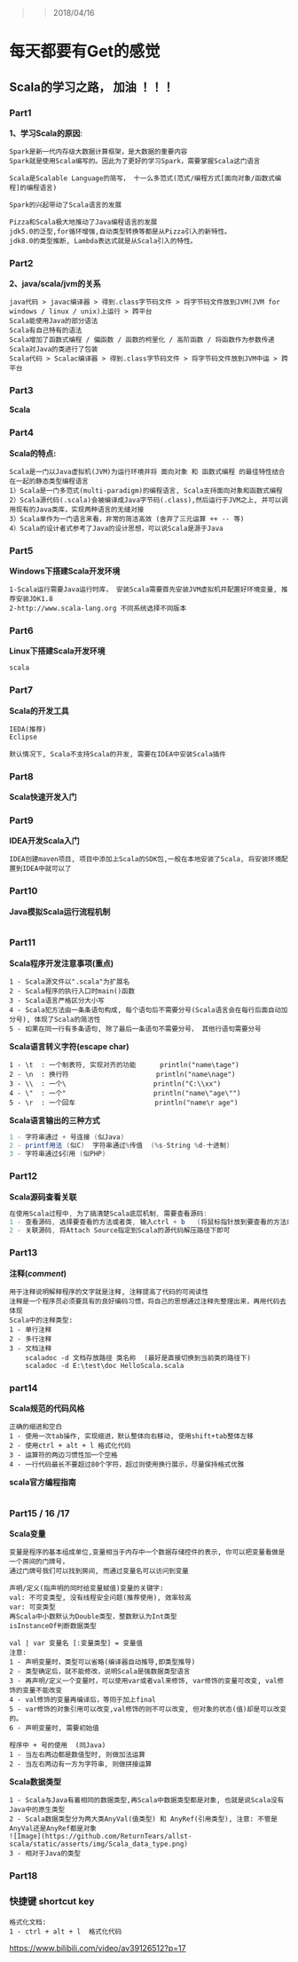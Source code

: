 >>2018/04/16
# 每天都要有Get的感觉
## Scala的学习之路， 加油 ！！！

### Part1
**1、学习Scala的原因**:
```
Spark是新一代内存级大数据计算框架，是大数据的重要内容
Spark就是使用Scala编写的。因此为了更好的学习Spark，需要掌握Scala这门语言

Scala是Scalable Language的简写， 十一么多范式(范式/编程方式[面向对象/函数式编程]的编程语言)

Spark的兴起带动了Scala语言的发展

Pizza和Scala极大地推动了Java编程语言的发展
jdk5.0的泛型,for循环增强,自动类型转换等都是从Pizza引入的新特性。
jdk8.0的类型推断, Lambda表达式就是从Scala引入的特性。 
```

### Part2
**2、java/scala/jvm的关系**
```
java代码 > javac编译器 > 得到.class字节码文件 > 将字节码文件放到JVM(JVM for windows / linux / unix)上运行 > 跨平台
Scala能使用Java的部分语法
Scala有自己特有的语法
Scala增加了函数式编程 / 偏函数 / 函数的柯里化 / 高阶函数 / 将函数作为参数传递
Scala对Java的类进行了包装
Scala代码 > Scalac编译器 > 得到.class字节码文件 > 将字节码文件放到JVM中运 > 跨平台
```

### Part3
**Scala**

### Part4
**Scala的特点:**
```
Scala是一门以Java虚拟机(JVM)为运行环境并将 面向对象 和 函数式编程 的最佳特性结合在一起的静态类型编程语言
1）Scala是一门多范式(multi-paradigm)的编程语言, Scala支持面向对象和函数式编程
2）Scala源代码(.scala)会被编译成Java字节码(.class),然后运行于JVM之上, 并可以调用现有的Java类库，实现两种语言的无缝对接
3）Scala单作为一门语言来看，非常的简洁高效 (舍弃了三元运算 ++ -- 等)
4）Scala的设计者式参考了Java的设计思想，可以说Scala是源于Java
```

### Part5
**Windows下搭建Scala开发环境**
```
1-Scala运行需要Java运行时库， 安装Scala需要首先安装JVM虚拟机并配置好环境变量, 推荐安装JDK1.8
2-http://www.scala-lang.org 不同系统选择不同版本
```

### Part6
**Linux下搭建Scala开发环境**
```
scala
```

### Part7
**Scala的开发工具**
```
IEDA(推荐)
Eclipse

默认情况下, Scala不支持Scala的开发, 需要在IDEA中安装Scala插件
```

### Part8
**Scala快速开发入门**

### Part9
**IDEA开发Scala入门**
```
IDEA创建maven项目, 项目中添加上Scala的SDK包,一般在本地安装了Scala, 将安装环境配置到IDEA中就可以了

```

### Part10
**Java模拟Scala运行流程机制**
```

```

### Part11
**Scala程序开发注意事项(重点)**
```
1 - Scala源文件以".scala"为扩展名
2 - Scala程序的执行入口时main()函数
3 - Scala语言严格区分大小写
4 - Scala犯方法由一条条语句构成, 每个语句后不需要分号(Scala语言会在每行后面自动加分号), 体现了Scala的简洁性
5 - 如果在同一行有多条语句, 除了最后一条语句不需要分号， 其他行语句需要分号

```
**Scala语言转义字符(escape char)**
```
1 - \t  : 一个制表符, 实现对齐的功能      println("name\tage")
2 - \n  : 换行符                      println("name\nage")
3 - \\  : 一个\                      println("C:\\xx")
4 - \"  : 一个"                      println("name\"age\"")
5 - \r  : 一个回车                    println("name\r age")
```

**Scala语言输出的三种方式**
``` scala
1 - 字符串通过 + 号连接 (似Java)
2 - printf用法 (似C)  字符串通过%传值  (%s-String %d-十进制)
3 - 字符串通过$引用 (似PHP)
```

### Part12
**Scala源码查看关联**
``` scala
在使用Scala过程中, 为了搞清楚Scala底层机制, 需要查看源码:
1 - 查看源码, 选择要查看的方法或者类, 输入ctrl + b   (将鼠标指针放到要查看的方法或类上, 输入ctrl + b)
2 - 关联源码, 将Attach Source指定到Scala的源代码解压路径下即可

```
### Part13
**注释(_comment_)**
```text
用于注释说明解释程序的文字就是注释, 注释提高了代码的可阅读性
注释是一个程序员必须要具有的良好编码习惯，将自己的思想通过注释先整理出来，再用代码去体现
Scala中的注释类型:
1 - 单行注释
2 - 多行注释
3 - 文档注释
    scaladoc -d 文档存放路径 类名称  (最好是直接切换到当前类的路径下)
    scaladoc -d E:\test\doc HelloScala.scala

```

### part14
**Scala规范的代码风格**
```text
正确的缩进和空白
1 - 使用一次tab操作, 实现缩进，默认整体向右移动, 使用shift+tab整体左移
2 - 使用ctrl + alt + l 格式化代码
3 - 运算符的两边习惯性加一个空格
4 - 一行代码最长不要超过80个字符，超过则使用换行展示，尽量保持格式优雅

```
**scala官方编程指南**
```text

```

### Part15 / 16 /17
**Scala变量**
```
变量是程序的基本组成单位,变量相当于内存中一个数据存储控件的表示, 你可以把变量看做是一个房间的门牌号，
通过门牌号我们可以找到房间, 而通过变量名可以访问到变量

声明/定义(指声明的同时给变量赋值)变量的关键字:
val: 不可变类型, 没有线程安全问题(推荐使用), 效率较高
var: 可变类型
再Scala中小数默认为Double类型，整数默认为Int类型
isInstanceOf判断数据类型

val | var 变量名 [:变量类型] = 变量值
注意:
1 - 声明变量时，类型可以省略(编译器自动推导,即类型推导)
2 - 类型确定后，就不能修改，说明Scala是强数据类型语言
3 - 再声明/定义一个变量时，可以使用var或者val来修饰, var修饰的变量可改变, val修饰的变量不能改变
4 - val修饰的变量再编译后，等同于加上final
5 - var修饰的对象引用可以改变,val修饰的则不可以改变, 但对象的状态(值)却是可以改变的。
6 - 声明变量时, 需要初始值

程序中 + 号的使用  (同Java)
1 - 当左右两边都是数值型时, 则做加法运算
2 - 当左右两边有一方为字符串, 则做拼接运算

```
**Scala数据类型**
```
1 - Scala与Java有着相同的数据类型,再Scala中数据类型都是对象, 也就是说Scala没有Java中的原生类型
2 - Scala数据类型分为两大类AnyVal(值类型) 和 AnyRef(引用类型), 注意: 不管是AnyVal还是AnyRef都是对象
![Image](https://github.com/ReturnTears/allst-scala/static/asserts/img/Scala_data_type.png)
3 - 相对于Java的类型
```

### Part18


### 快捷键  shortcut key
```text
格式化文档:
1 - ctrl + alt + l  格式化代码

```





https://www.bilibili.com/video/av39126512?p=17